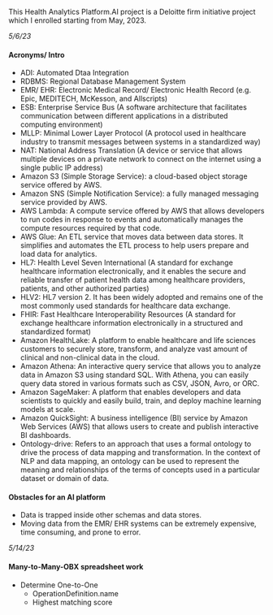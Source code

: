 This Health Analytics Platform.AI project is a Deloitte firm initiative project which I enrolled starting from May, 2023.

*5/6/23* <br/>
#### Acronyms/ Intro
* ADI: Automated Dtaa Integration
* RDBMS: Regional Database Management System
* EMR/ EHR: Electronic Medical Record/ Electronic Health Record (e.g. Epic, MEDITECH, McKesson, and Allscripts)
* ESB: Enterprise Service Bus (A software architecture that facilitates communication between different applications in a distributed computing environment)
* MLLP: Minimal Lower Layer Protocol (A protocol used in healthcare industry to transmit messages between systems in a standardized way)
* NAT: National Address Translation (A device or service that allows multiple devices on a private network to connect on the internet using a single public IP address)
* Amazon S3 (Simple Storage Service): a cloud-based object storage service offered by AWS.
* Amazon SNS (Simple Notification Service): a fully managed messaging service provided by AWS.
* AWS Lambda: A compute service offered by AWS that allows developers to run codes in response to events and automatically manages the compute resources required by that code.
* AWS Glue: An ETL service that moves data between data stores. It simplifies and automates the ETL process to help users prepare and load data for analytics.
* HL7: Health Level Seven International (A standard for exchange healthcare information electronically, and it enables the secure and reliable transfer of patient health data among healthcare providers, patients, and other authorized parties)
* HLV2: HL7 version 2. It has been widely adopted and remains one of the most commonly used standards for healthcare data exchange.
* FHIR: Fast Healthcare Interoperability Resources (A standard for exchange healthcare information electronically in a structured and standardized format)
* Amazon HealthLake: A platform to enable healthcare and life sciences customers to securely store, transform, and analyze vast amount of clinical and non-clinical data in the cloud.
* Amazon Athena: An interactive query service that allows you to analyze data in Amazon S3 using standard SQL. With Athena, you can easily query data stored in various formats such as CSV, JSON, Avro, or ORC.
* Amazon SageMaker: A platform that enables developers and data scientists to quickly and easily build, train, and deploy machine learning models at scale. 
* Amazon QuickSight: A business intelligence (BI) service by Amazon Web Services (AWS) that allows users to create and publish interactive BI dashboards.
* Ontology-drive: Refers to an approach that uses a formal ontology to drive the process of data mapping and transformation. In the context of NLP and data mapping, an ontology can be used to represent the meaning and relationships of the terms of concepts used in a particular dataset or domain of data. 

#### Obstacles for an AI platform
* Data is trapped inside other schemas and data stores.
* Moving data from the EMR/ EHR systems can be extremely expensive, time consuming, and prone to error.

*5/14/23* <br/>
#### Many-to-Many-OBX spreadsheet work
* Determine One-to-One
  - OperationDefinition.name
  - Highest matching score
